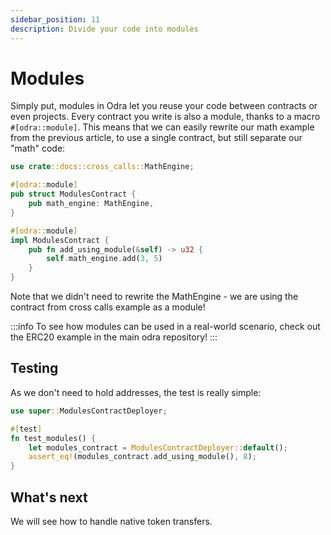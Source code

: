 ```yaml
---
sidebar_position: 11
description: Divide your code into modules
---
```


# Modules

Simply put, modules in Odra let you reuse your code between contracts or even projects. Every contract you
write is also a module, thanks to a macro `#[odra::module]`. This means that we can easily rewrite our math
example from the previous article, to use a single contract, but still separate our "math" code:

```rust title="examples/src/docs/modules.rs"
use crate::docs::cross_calls::MathEngine;

#[odra::module]
pub struct ModulesContract {
    pub math_engine: MathEngine,
}

#[odra::module]
impl ModulesContract {
    pub fn add_using_module(&self) -> u32 {
        self.math_engine.add(3, 5)
    }
}
```

Note that we didn't need to rewrite the MathEngine - we are using the contract from cross calls example as
a module!

:::info
To see how modules can be used in a real-world scenario, check out the ERC20 example in the main odra repository!
:::

## Testing
As we don't need to hold addresses, the test is really simple:

```rust title="examples/src/docs/modules.rs"
use super::ModulesContractDeployer;

#[test]
fn test_modules() {
    let modules_contract = ModulesContractDeployer::default();
    assert_eq!(modules_contract.add_using_module(), 8);
}
```

## What's next
We will see how to handle native token transfers.
